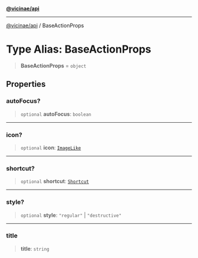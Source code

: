 [**@vicinae/api**](../README.md)

***

[@vicinae/api](../README.md) / BaseActionProps

# Type Alias: BaseActionProps

> **BaseActionProps** = `object`

## Properties

### autoFocus?

> `optional` **autoFocus**: `boolean`

***

### icon?

> `optional` **icon**: [`ImageLike`](ImageLike.md)

***

### shortcut?

> `optional` **shortcut**: [`Shortcut`](../@vicinae/namespaces/Keyboard/type-aliases/Shortcut.md)

***

### style?

> `optional` **style**: `"regular"` \| `"destructive"`

***

### title

> **title**: `string`
